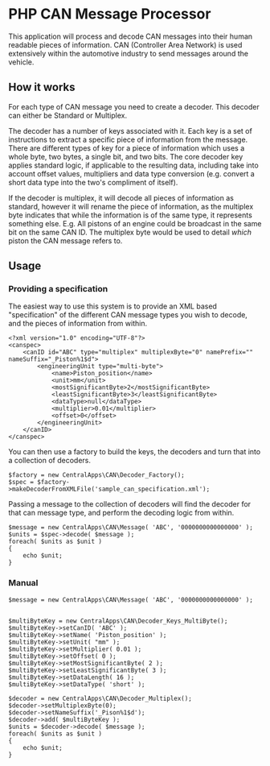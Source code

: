 # PHP CAN Message Processor

This application will process and decode CAN messages into their human readable pieces of information.  CAN (Controller Area Network) is used extensively within the automotive industry to send messages around the vehicle.

## How it works

For each type of CAN message you need to create a decoder.  This decoder can either be Standard or Multiplex.

The decoder has a number of keys associated with it.  Each key is a set of instructions to extract a specific piece of information from the message.  There are different types of key for a piece of information which uses a whole byte, two bytes, a single bit, and two bits.  The core decoder key applies standard logic, if applicable to the resulting data, including take into account offset values, multipliers and data type conversion (e.g. convert a short data type into the two's compliment of itself).

If the decoder is multiplex, it will decode all pieces of information as standard, however it will rename the piece of information, as the multiplex byte indicates that while the information is of the same type, it represents something else.  E.g. All pistons of an engine could be broadcast in the same bit on the same CAN ID.  The multiplex byte would be used to detail _which_ piston the CAN message refers to.

## Usage

### Providing a specification

The easiest way to use this system is to provide an XML based "specification" of the different CAN message types you wish to decode, and the pieces of information from within.

	<?xml version="1.0" encoding="UTF-8"?>
	<canspec>
		<canID id="ABC" type="multiplex" multiplexByte="0" namePrefix="" nameSuffix="_Piston%1$d">
			<engineeringUnit type="multi-byte">
				<name>Piston_position</name>
				<unit>mm</unit>
				<mostSignificantByte>2</mostSignificantByte>
				<leastSignificantByte>3</leastSignificantByte>
				<dataType>null</dataType>
				<multiplier>0.01</multiplier>
				<offset>0</offset>
			</engineeringUnit>
		</canID>
	</canspec>  

You can then use a factory to build the keys, the decoders and turn that into a collection of decoders.

	$factory = new CentralApps\CAN\Decoder_Factory();
	$spec = $factory->makeDecoderFromXMLFile('sample_can_specification.xml');

Passing a message to the collection of decoders will find the decoder for that can message type, and perform the decoding logic from within.

	$message = new CentralApps\CAN\Message( 'ABC', '0000000000000000' );
	$units = $spec->decode( $message );
	foreach( $units as $unit )
	{
		echo $unit;
	}


### Manual

	$message = new CentralApps\CAN\Message( 'ABC', '0000000000000000' );
	
	
	$multiByteKey = new CentralApps\CAN\Decoder_Keys_MultiByte();
	$multiByteKey->setCanID( 'ABC' );
	$multiByteKey->setName( 'Piston_position' );
	$multiByteKey->setUnit( "mm" );
	$multiByteKey->setMultiplier( 0.01 );
	$multiByteKey->setOffset( 0 );
	$multiByteKey->setMostSignificantByte( 2 );
	$multiByteKey->setLeastSignificantByte( 3 );
	$multiByteKey->setDataLength( 16 );
	$multiByteKey->setDataType( 'short' );
	
	$decoder = new CentralApps\CAN\Decoder_Multiplex();
	$decoder->setMultiplexByte(0);
	$decoder->setNameSuffix('_Pison%1$d');
	$decoder->add( $multiByteKey );
	$units = $decoder->decode( $message );
	foreach( $units as $unit )
	{
		echo $unit;
	}

